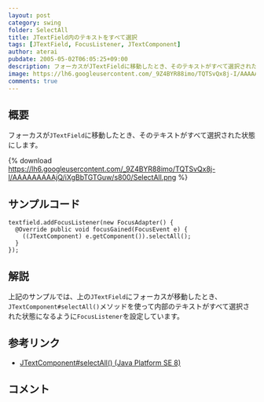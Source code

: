 ```yaml
---
layout: post
category: swing
folder: SelectAll
title: JTextField内のテキストをすべて選択
tags: [JTextField, FocusListener, JTextComponent]
author: aterai
pubdate: 2005-05-02T06:05:25+09:00
description: フォーカスがJTextFieldに移動したとき、そのテキストがすべて選択された状態にします。
image: https://lh6.googleusercontent.com/_9Z4BYR88imo/TQTSvQx8j-I/AAAAAAAAAjQ/iXgBbTGTGuw/s800/SelectAll.png
comments: true
---
```

## 概要
フォーカスが`JTextField`に移動したとき、そのテキストがすべて選択された状態にします。

{% download https://lh6.googleusercontent.com/_9Z4BYR88imo/TQTSvQx8j-I/AAAAAAAAAjQ/iXgBbTGTGuw/s800/SelectAll.png %}

## サンプルコード
<pre class="prettyprint"><code>textfield.addFocusListener(new FocusAdapter() {
  @Override public void focusGained(FocusEvent e) {
    ((JTextComponent) e.getComponent()).selectAll();
  }
});
</code></pre>

## 解説
上記のサンプルでは、上の`JTextField`にフォーカスが移動したとき、`JTextComponent#selectAll()`メソッドを使って内部のテキストがすべて選択された状態になるように`FocusListener`を設定しています。

## 参考リンク
- [JTextComponent#selectAll() (Java Platform SE 8)](https://docs.oracle.com/javase/jp/8/docs/api/javax/swing/text/JTextComponent.html#selectAll--)

<!-- dummy comment line for breaking list -->

## コメント
